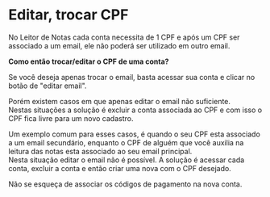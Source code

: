# Editar, trocar CPF

No Leitor de Notas cada conta necessita de 1 CPF e após um CPF ser associado a um email, ele não poderá ser utilizado em outro email.

**Como então trocar/editar o CPF de uma conta?**

Se você deseja apenas trocar o email, basta acessar sua conta e clicar no botão de "editar email".

Porém existem casos em que apenas editar o email não suficiente.\
Nestas situações a solução é excluir a conta associada ao CPF e com isso o CPF fica livre para um novo cadastro.

Um exemplo comum para esses casos, é quando o seu CPF esta associado a um email secundário, enquanto o CPF de alguém que você auxilia na leitura das notas esta associado ao seu email principal.\
Nesta situação editar o email não é possível. A solução é acessar cada conta, excluir a conta e então criar uma nova com o CPF desejado.

Não se esqueça de associar os códigos de pagamento na nova conta.
